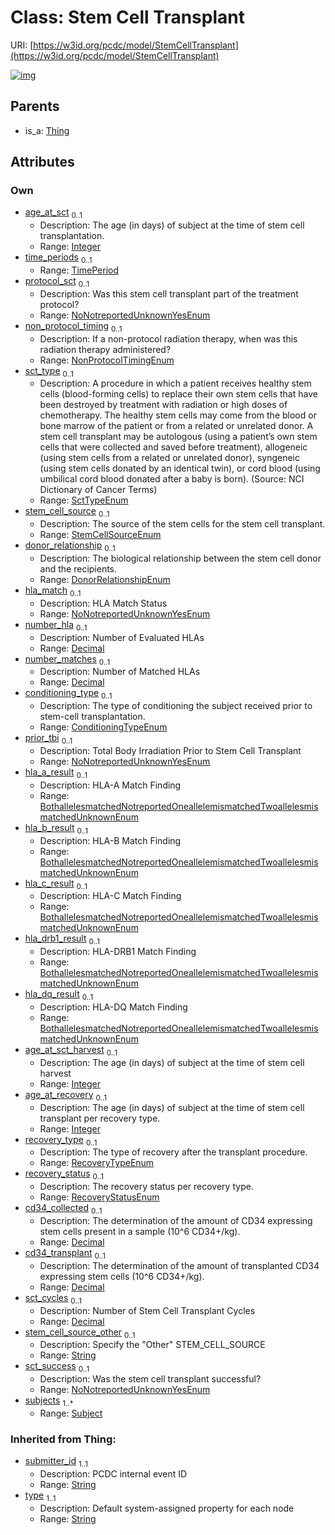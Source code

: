 
# Class: Stem Cell Transplant




URI: [https://w3id.org/pcdc/model/StemCellTransplant](https://w3id.org/pcdc/model/StemCellTransplant)


[![img](https://yuml.me/diagram/nofunky;dir:TB/class/[TimePeriod],[Thing],[Subject],[Subject]<subjects%201..*-++[StemCellTransplant&#124;age_at_sct:integer%20%3F;protocol_sct:NoNotreportedUnknownYesEnum%20%3F;non_protocol_timing:NonProtocolTimingEnum%20%3F;sct_type:SctTypeEnum%20%3F;stem_cell_source:StemCellSourceEnum%20%3F;donor_relationship:DonorRelationshipEnum%20%3F;hla_match:NoNotreportedUnknownYesEnum%20%3F;number_hla:decimal%20%3F;number_matches:decimal%20%3F;conditioning_type:ConditioningTypeEnum%20%3F;prior_tbi:NoNotreportedUnknownYesEnum%20%3F;hla_a_result:BothallelesmatchedNotreportedOneallelemismatchedTwoallelesmismatchedUnknownEnum%20%3F;hla_b_result:BothallelesmatchedNotreportedOneallelemismatchedTwoallelesmismatchedUnknownEnum%20%3F;hla_c_result:BothallelesmatchedNotreportedOneallelemismatchedTwoallelesmismatchedUnknownEnum%20%3F;hla_drb1_result:BothallelesmatchedNotreportedOneallelemismatchedTwoallelesmismatchedUnknownEnum%20%3F;hla_dq_result:BothallelesmatchedNotreportedOneallelemismatchedTwoallelesmismatchedUnknownEnum%20%3F;age_at_sct_harvest:integer%20%3F;age_at_recovery:integer%20%3F;recovery_type:RecoveryTypeEnum%20%3F;recovery_status:RecoveryStatusEnum%20%3F;cd34_collected:decimal%20%3F;cd34_transplant:decimal%20%3F;sct_cycles:decimal%20%3F;stem_cell_source_other:string%20%3F;sct_success:NoNotreportedUnknownYesEnum%20%3F;submitter_id(i):string;type(i):string],[TimePeriod]<time_periods%200..1-++[StemCellTransplant],[Thing]^-[StemCellTransplant])](https://yuml.me/diagram/nofunky;dir:TB/class/[TimePeriod],[Thing],[Subject],[Subject]<subjects%201..*-++[StemCellTransplant&#124;age_at_sct:integer%20%3F;protocol_sct:NoNotreportedUnknownYesEnum%20%3F;non_protocol_timing:NonProtocolTimingEnum%20%3F;sct_type:SctTypeEnum%20%3F;stem_cell_source:StemCellSourceEnum%20%3F;donor_relationship:DonorRelationshipEnum%20%3F;hla_match:NoNotreportedUnknownYesEnum%20%3F;number_hla:decimal%20%3F;number_matches:decimal%20%3F;conditioning_type:ConditioningTypeEnum%20%3F;prior_tbi:NoNotreportedUnknownYesEnum%20%3F;hla_a_result:BothallelesmatchedNotreportedOneallelemismatchedTwoallelesmismatchedUnknownEnum%20%3F;hla_b_result:BothallelesmatchedNotreportedOneallelemismatchedTwoallelesmismatchedUnknownEnum%20%3F;hla_c_result:BothallelesmatchedNotreportedOneallelemismatchedTwoallelesmismatchedUnknownEnum%20%3F;hla_drb1_result:BothallelesmatchedNotreportedOneallelemismatchedTwoallelesmismatchedUnknownEnum%20%3F;hla_dq_result:BothallelesmatchedNotreportedOneallelemismatchedTwoallelesmismatchedUnknownEnum%20%3F;age_at_sct_harvest:integer%20%3F;age_at_recovery:integer%20%3F;recovery_type:RecoveryTypeEnum%20%3F;recovery_status:RecoveryStatusEnum%20%3F;cd34_collected:decimal%20%3F;cd34_transplant:decimal%20%3F;sct_cycles:decimal%20%3F;stem_cell_source_other:string%20%3F;sct_success:NoNotreportedUnknownYesEnum%20%3F;submitter_id(i):string;type(i):string],[TimePeriod]<time_periods%200..1-++[StemCellTransplant],[Thing]^-[StemCellTransplant])

## Parents

 *  is_a: [Thing](Thing.md)

## Attributes


### Own

 * [age_at_sct](age_at_sct.md)  <sub>0..1</sub>
     * Description: The age (in days) of subject at the time of stem cell transplantation.
     * Range: [Integer](types/Integer.md)
 * [time_periods](time_periods.md)  <sub>0..1</sub>
     * Range: [TimePeriod](TimePeriod.md)
 * [protocol_sct](protocol_sct.md)  <sub>0..1</sub>
     * Description: Was this stem cell transplant part of the treatment protocol?
     * Range: [NoNotreportedUnknownYesEnum](NoNotreportedUnknownYesEnum.md)
 * [non_protocol_timing](non_protocol_timing.md)  <sub>0..1</sub>
     * Description: If a non-protocol radiation therapy, when was this radiation therapy administered?
     * Range: [NonProtocolTimingEnum](NonProtocolTimingEnum.md)
 * [sct_type](sct_type.md)  <sub>0..1</sub>
     * Description: A procedure in which a patient receives healthy stem cells (blood-forming cells) to replace their own stem cells that have been destroyed by treatment with radiation or high doses of chemotherapy. The healthy stem cells may come from the blood or bone marrow of the patient or from a related or unrelated donor. A stem cell transplant may be autologous (using a patient’s own stem cells that were collected and saved before treatment), allogeneic (using stem cells from a related or unrelated donor), syngeneic (using stem cells donated by an identical twin), or cord blood (using umbilical cord blood donated after a baby is born). (Source: NCI Dictionary of Cancer Terms)
     * Range: [SctTypeEnum](SctTypeEnum.md)
 * [stem_cell_source](stem_cell_source.md)  <sub>0..1</sub>
     * Description: The source of the stem cells for the stem cell transplant.
     * Range: [StemCellSourceEnum](StemCellSourceEnum.md)
 * [donor_relationship](donor_relationship.md)  <sub>0..1</sub>
     * Description: The biological relationship between the stem cell donor and the recipients.
     * Range: [DonorRelationshipEnum](DonorRelationshipEnum.md)
 * [hla_match](hla_match.md)  <sub>0..1</sub>
     * Description: HLA Match Status
     * Range: [NoNotreportedUnknownYesEnum](NoNotreportedUnknownYesEnum.md)
 * [number_hla](number_hla.md)  <sub>0..1</sub>
     * Description: Number of Evaluated HLAs
     * Range: [Decimal](types/Decimal.md)
 * [number_matches](number_matches.md)  <sub>0..1</sub>
     * Description: Number of Matched HLAs
     * Range: [Decimal](types/Decimal.md)
 * [conditioning_type](conditioning_type.md)  <sub>0..1</sub>
     * Description: The type of conditioning the subject received prior to stem-cell transplantation.
     * Range: [ConditioningTypeEnum](ConditioningTypeEnum.md)
 * [prior_tbi](prior_tbi.md)  <sub>0..1</sub>
     * Description: Total Body Irradiation Prior to Stem Cell Transplant
     * Range: [NoNotreportedUnknownYesEnum](NoNotreportedUnknownYesEnum.md)
 * [hla_a_result](hla_a_result.md)  <sub>0..1</sub>
     * Description: HLA-A Match Finding
     * Range: [BothallelesmatchedNotreportedOneallelemismatchedTwoallelesmismatchedUnknownEnum](BothallelesmatchedNotreportedOneallelemismatchedTwoallelesmismatchedUnknownEnum.md)
 * [hla_b_result](hla_b_result.md)  <sub>0..1</sub>
     * Description: HLA-B Match Finding
     * Range: [BothallelesmatchedNotreportedOneallelemismatchedTwoallelesmismatchedUnknownEnum](BothallelesmatchedNotreportedOneallelemismatchedTwoallelesmismatchedUnknownEnum.md)
 * [hla_c_result](hla_c_result.md)  <sub>0..1</sub>
     * Description: HLA-C Match Finding
     * Range: [BothallelesmatchedNotreportedOneallelemismatchedTwoallelesmismatchedUnknownEnum](BothallelesmatchedNotreportedOneallelemismatchedTwoallelesmismatchedUnknownEnum.md)
 * [hla_drb1_result](hla_drb1_result.md)  <sub>0..1</sub>
     * Description: HLA-DRB1 Match Finding
     * Range: [BothallelesmatchedNotreportedOneallelemismatchedTwoallelesmismatchedUnknownEnum](BothallelesmatchedNotreportedOneallelemismatchedTwoallelesmismatchedUnknownEnum.md)
 * [hla_dq_result](hla_dq_result.md)  <sub>0..1</sub>
     * Description: HLA-DQ Match Finding
     * Range: [BothallelesmatchedNotreportedOneallelemismatchedTwoallelesmismatchedUnknownEnum](BothallelesmatchedNotreportedOneallelemismatchedTwoallelesmismatchedUnknownEnum.md)
 * [age_at_sct_harvest](age_at_sct_harvest.md)  <sub>0..1</sub>
     * Description: The age (in days) of subject at the time of stem cell harvest
     * Range: [Integer](types/Integer.md)
 * [age_at_recovery](age_at_recovery.md)  <sub>0..1</sub>
     * Description: The age (in days) of subject at the time of stem cell transplant per recovery type.
     * Range: [Integer](types/Integer.md)
 * [recovery_type](recovery_type.md)  <sub>0..1</sub>
     * Description: The type of recovery after the transplant procedure.
     * Range: [RecoveryTypeEnum](RecoveryTypeEnum.md)
 * [recovery_status](recovery_status.md)  <sub>0..1</sub>
     * Description: The recovery status per recovery type.
     * Range: [RecoveryStatusEnum](RecoveryStatusEnum.md)
 * [cd34_collected](cd34_collected.md)  <sub>0..1</sub>
     * Description: The determination of the amount of CD34 expressing stem cells present in a sample (10^6 CD34+/kg).
     * Range: [Decimal](types/Decimal.md)
 * [cd34_transplant](cd34_transplant.md)  <sub>0..1</sub>
     * Description: The determination of the amount of transplanted CD34 expressing stem cells (10^6 CD34+/kg).
     * Range: [Decimal](types/Decimal.md)
 * [sct_cycles](sct_cycles.md)  <sub>0..1</sub>
     * Description: Number of Stem Cell Transplant Cycles
     * Range: [Decimal](types/Decimal.md)
 * [stem_cell_source_other](stem_cell_source_other.md)  <sub>0..1</sub>
     * Description: Specify the "Other" STEM_CELL_SOURCE
     * Range: [String](types/String.md)
 * [sct_success](sct_success.md)  <sub>0..1</sub>
     * Description: Was the stem cell transplant successful?
     * Range: [NoNotreportedUnknownYesEnum](NoNotreportedUnknownYesEnum.md)
 * [subjects](subjects.md)  <sub>1..\*</sub>
     * Range: [Subject](Subject.md)

### Inherited from Thing:

 * [submitter_id](submitter_id.md)  <sub>1..1</sub>
     * Description: PCDC internal event ID
     * Range: [String](types/String.md)
 * [type](type.md)  <sub>1..1</sub>
     * Description: Default system-assigned property for each node
     * Range: [String](types/String.md)
